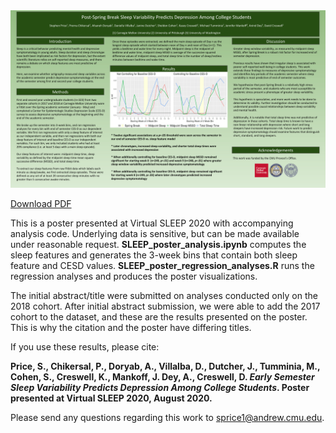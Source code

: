 <img src="SLEEP2020_0258_Price.png"/>

<a href="https://github.com/svprice/SLEEP2020_Poster0258/raw/master/SLEEP2020_0258_Price.pdf" download>Download PDF</a>

This is a poster presented at Virtual SLEEP 2020 with accompanying analysis code. Underlying data is sensitive, but can be made available under reasonable request. **SLEEP_poster_analysis.ipynb** computes the sleep features and generates the 3-week bins that contain both sleep feature and CESD values. **SLEEP_poster_regression_analyses.R** runs the regression analyses and produces the poster visualizations.

The initial abstract/title were submitted on analyses conducted only on the 2018 cohort. After initial abstract submission, we were able to add the 2017 cohort to the dataset, and these are the results presented on the poster. This is why the citation and the poster have differing titles.

If you use these results, please cite:

**Price, S., Chikersal, P., Doryab, A., Villalba, D., Dutcher, J., Tumminia, M., Cohen, S., Creswell, K., Mankoff, J. Dey, A., Creswell, D. _Early Semester Sleep Variability Predicts Depression Among College Students_. Poster presented at Virtual SLEEP 2020, August 2020.**

Please send any questions regarding this work to <sprice1@andrew.cmu.edu>.

